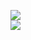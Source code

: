 [![](https://img.shields.io/badge/Made%20With-Github%20Spray-lightgrey.svg?style=for-the-badge&logo=github)](https://github.com/Annihil/github-spray#17172)  
[![](https://i.imgur.com/2DrTn0Z.gif)](https://github.com/Annihil/github-spray)